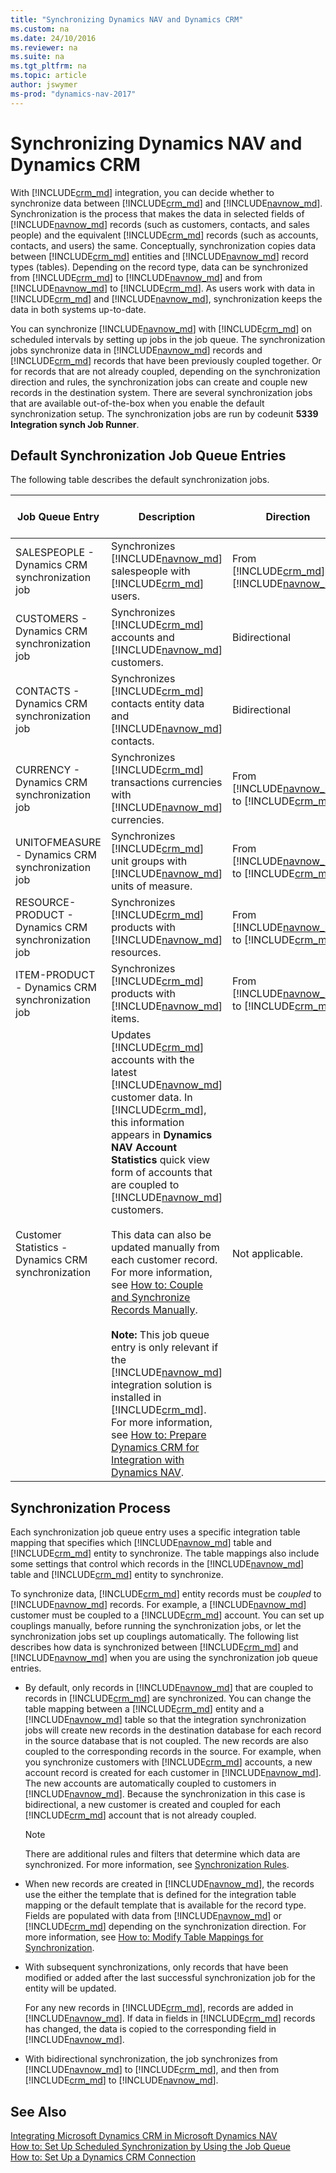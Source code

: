 ```yaml
---
title: "Synchronizing Dynamics NAV and Dynamics CRM"
ms.custom: na
ms.date: 24/10/2016
ms.reviewer: na
ms.suite: na
ms.tgt_pltfrm: na
ms.topic: article
author: jswymer
ms-prod: "dynamics-nav-2017"
---
```

# Synchronizing Dynamics NAV and Dynamics CRM
With [!INCLUDE[crm_md](includes/crm_md.md)] integration, you can decide whether to synchronize data between [!INCLUDE[crm_md](includes/crm_md.md)] and [!INCLUDE[navnow_md](includes/navnow_md.md)]. Synchronization is the process that makes the data in selected fields of [!INCLUDE[navnow_md](includes/navnow_md.md)] records \(such as customers, contacts, and sales people\) and the equivalent [!INCLUDE[crm_md](includes/crm_md.md)] records \(such as accounts, contacts, and users\) the same. Conceptually, synchronization copies data between [!INCLUDE[crm_md](includes/crm_md.md)] entities and [!INCLUDE[navnow_md](includes/navnow_md.md)] record types \(tables\). Depending on the record type, data can be synchronized from [!INCLUDE[crm_md](includes/crm_md.md)] to [!INCLUDE[navnow_md](includes/navnow_md.md)] and from [!INCLUDE[navnow_md](includes/navnow_md.md)] to [!INCLUDE[crm_md](includes/crm_md.md)]. As users work with data in [!INCLUDE[crm_md](includes/crm_md.md)] and [!INCLUDE[navnow_md](includes/navnow_md.md)], synchronization keeps the data in both systems up\-to\-date.  

You can synchronize [!INCLUDE[navnow_md](includes/navnow_md.md)] with [!INCLUDE[crm_md](includes/crm_md.md)] on scheduled intervals by setting up jobs in the job queue. The synchronization jobs synchronize data in [!INCLUDE[navnow_md](includes/navnow_md.md)] records and [!INCLUDE[crm_md](includes/crm_md.md)] records that have been previously coupled together. Or for records that are not already coupled, depending on the synchronization direction and rules, the synchronization jobs can create and couple new records in the destination system. There are several synchronization jobs that are available out\-of\-the\-box when you enable the default synchronization setup. The synchronization jobs are run by codeunit **5339 Integration synch Job Runner**.  

##  <a name="DefaultSyncJobs"></a> Default Synchronization Job Queue Entries  
 The following table describes the default synchronization jobs.  

|Job Queue Entry|Description|Direction|Integration Table Mapping|  
|---------------------|---------------------------------------|---------------|-------------------------------|  
|SALESPEOPLE \- Dynamics CRM synchronization job|Synchronizes [!INCLUDE[navnow_md](includes/navnow_md.md)] salespeople with [!INCLUDE[crm_md](includes/crm_md.md)] users.|From [!INCLUDE[crm_md](includes/crm_md.md)] to [!INCLUDE[navnow_md](includes/navnow_md.md)]|SALESPEOPLE|  
|CUSTOMERS \- Dynamics CRM synchronization job|Synchronizes [!INCLUDE[crm_md](includes/crm_md.md)] accounts and [!INCLUDE[navnow_md](includes/navnow_md.md)] customers.|Bidirectional|CUSTOMER|  
|CONTACTS \- Dynamics CRM synchronization job|Synchronizes [!INCLUDE[crm_md](includes/crm_md.md)] contacts entity data and [!INCLUDE[navnow_md](includes/navnow_md.md)] contacts.|Bidirectional|CONTACT|  
|CURRENCY \- Dynamics CRM synchronization job|Synchronizes [!INCLUDE[crm_md](includes/crm_md.md)] transactions currencies with [!INCLUDE[navnow_md](includes/navnow_md.md)] currencies.|From [!INCLUDE[navnow_md](includes/navnow_md.md)] to [!INCLUDE[crm_md](includes/crm_md.md)]|CURRENCY|  
|UNITOFMEASURE \- Dynamics CRM synchronization job|Synchronizes [!INCLUDE[crm_md](includes/crm_md.md)] unit groups with [!INCLUDE[navnow_md](includes/navnow_md.md)] units of measure.|From [!INCLUDE[navnow_md](includes/navnow_md.md)] to [!INCLUDE[crm_md](includes/crm_md.md)]|UNIT OF MEASURE|  
|RESOURCE\-PRODUCT \- Dynamics CRM synchronization job|Synchronizes [!INCLUDE[crm_md](includes/crm_md.md)] products with [!INCLUDE[navnow_md](includes/navnow_md.md)] resources.|From [!INCLUDE[navnow_md](includes/navnow_md.md)] to [!INCLUDE[crm_md](includes/crm_md.md)]|RESOURCE\-PRODUCT|  
|ITEM\-PRODUCT \- Dynamics CRM synchronization job|Synchronizes [!INCLUDE[crm_md](includes/crm_md.md)] products with [!INCLUDE[navnow_md](includes/navnow_md.md)] items.|From [!INCLUDE[navnow_md](includes/navnow_md.md)] to [!INCLUDE[crm_md](includes/crm_md.md)]|ITEM\-PRODUCT|  
|Customer Statistics \- Dynamics CRM synchronization|Updates [!INCLUDE[crm_md](includes/crm_md.md)] accounts with the latest [!INCLUDE[navnow_md](includes/navnow_md.md)] customer data. In [!INCLUDE[crm_md](includes/crm_md.md)], this information appears in **Dynamics NAV Account Statistics** quick view form of accounts that are coupled to [!INCLUDE[navnow_md](includes/navnow_md.md)] customers.<br /><br /> This data can also be updated manually from each customer record. For more information, see [How to: Couple and Synchronize Records Manually](How-to-Couple-and-Synchronize-Records-Manually.md). </BR></BR>**Note:**  This job queue entry is only relevant if the [!INCLUDE[navnow_md](includes/navnow_md.md)] integration solution is installed in [!INCLUDE[crm_md](includes/crm_md.md)]. For more information, see [How to: Prepare Dynamics CRM for Integration with Dynamics NAV](How-to-Prepare-Dynamics-CRM-for-Integration.md).|Not applicable.|Not applicable.|  

## Synchronization Process  
 Each synchronization job queue entry uses a specific integration table mapping that specifies which [!INCLUDE[navnow_md](includes/navnow_md.md)] table and [!INCLUDE[crm_md](includes/crm_md.md)] entity to synchronize. The table mappings also include some settings that control which records in the [!INCLUDE[navnow_md](includes/navnow_md.md)] table and [!INCLUDE[crm_md](includes/crm_md.md)] entity to synchronize.  

 To synchronize data, [!INCLUDE[crm_md](includes/crm_md.md)] entity records must be *coupled* to [!INCLUDE[navnow_md](includes/navnow_md.md)] records. For example, a [!INCLUDE[navnow_md](includes/navnow_md.md)] customer must be coupled to a [!INCLUDE[crm_md](includes/crm_md.md)] account. You can set up couplings manually, before running the synchronization jobs, or let the synchronization jobs set up couplings automatically. The following list describes how data is synchronized between [!INCLUDE[crm_md](includes/crm_md.md)] and [!INCLUDE[navnow_md](includes/navnow_md.md)] when you are using the synchronization job queue entries.  

-   By default, only records in [!INCLUDE[navnow_md](includes/navnow_md.md)] that are coupled to records in [!INCLUDE[crm_md](includes/crm_md.md)] are synchronized. You can change the table mapping between a [!INCLUDE[crm_md](includes/crm_md.md)] entity and a [!INCLUDE[navnow_md](includes/navnow_md.md)] table so that the integration synchronization jobs will create new records in the destination database for each record in the source database that is not coupled. The new records are also coupled to the corresponding records in the source. For example, when you synchronize customers with [!INCLUDE[crm_md](includes/crm_md.md)] accounts, a new account record is created for each customer in [!INCLUDE[navnow_md](includes/navnow_md.md)]. The new accounts are automatically coupled to customers in [!INCLUDE[navnow_md](includes/navnow_md.md)]. Because the synchronization in this case is bidirectional, a new customer is created and coupled for each [!INCLUDE[crm_md](includes/crm_md.md)] account that is not already coupled.  

    > [!NOTE]  
    >  There are additional rules and filters that determine which data are synchronized. For more information, see [Synchronization Rules](Synchronizing-Dynamics-NAV-and-Dynamics-CRM.md#SynchRules).  

-   When new records are created in [!INCLUDE[navnow_md](includes/navnow_md.md)], the records use the either the template that is defined for the integration table mapping or the default template that is available for the record type. Fields are populated with data from [!INCLUDE[navnow_md](includes/navnow_md.md)] or [!INCLUDE[crm_md](includes/crm_md.md)] depending on the synchronization direction. For more information, see [How to: Modify Table Mappings for Synchronization](How-to-Modify-Table-Mappings-for-Synchronization.md).  

-   With subsequent synchronizations, only records that have been modified or added after the last successful synchronization job for the entity will be updated.  

     For any new records in [!INCLUDE[crm_md](includes/crm_md.md)], records are added in [!INCLUDE[navnow_md](includes/navnow_md.md)]. If data in fields in [!INCLUDE[crm_md](includes/crm_md.md)] records has changed, the data is copied to the corresponding field in [!INCLUDE[navnow_md](includes/navnow_md.md)].  

-   With bidirectional synchronization, the job synchronizes from [!INCLUDE[navnow_md](includes/navnow_md.md)] to [!INCLUDE[crm_md](includes/crm_md.md)], and then from [!INCLUDE[crm_md](includes/crm_md.md)] to [!INCLUDE[navnow_md](includes/navnow_md.md)].  

## See Also  
 [Integrating Microsoft Dynamics CRM in Microsoft Dynamics NAV](Integrating-Dynamics-CRM-in-Dynamics-NAV.md)   
 [How to: Set Up Scheduled Synchronization by Using the Job Queue](How-to-Set-Up-Scheduled-Synchronization-by-Using-the-Job-Queue.md)   
 [How to: Set Up a Dynamics CRM Connection](How-to-Set-Up-a-Dynamics-CRM-Connection.md)
